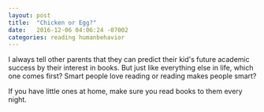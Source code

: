 ```yaml
---
layout: post
title:  "Chicken or Egg?"
date:   2016-12-06 04:06:24 -07002
categories: reading humanbehavior
---
```


I always tell other parents that they can predict their kid's future academic success by their interest in books. But just like everything else in life,
which one comes first? Smart people love reading or reading makes people smart?

If you have little ones at home, make sure you read books to them every night.